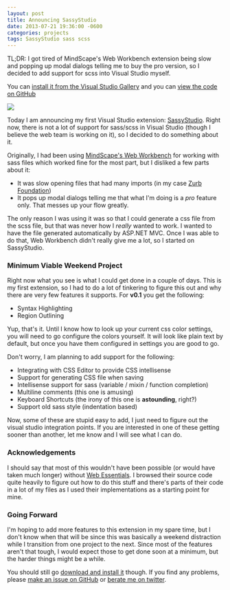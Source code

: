 ```yaml
---
layout: post
title: Announcing SassyStudio
date: 2013-07-21 19:36:00 -0600
categories: projects
tags: SassyStudio sass scss
---
```

<div class="jumbotron">
	<p>
		TL;DR: I got tired of MindScape's Web Workbench extension being slow and popping up modal
		dialogs telling me to buy the pro version, so I decided to add support for scss into Visual Studio
		myself. 
	</p>
	<p>
		You can <a href="http://visualstudiogallery.msdn.microsoft.com/85fa99a6-e4c6-4a1c-9f00-e6a8129b6f4d">install it from the Visual Studio Gallery</a>
		and you can <a href="https://github.com/darrenkopp/SassyStudio">view the code on GitHub</a>
	</p>
</div>

<img src="{{ site.url }}/assets/2013-07-21-SassyStudio.png">

Today I am announcing my first Visual Studio extension: [SassyStudio](https://github.com/darrenkopp/SassyStudio). 
Right now, there is not a lot of support for sass/scss in Visual Studio (though I believe the web team is working on it), 
so I decided to do something about it. 

Originally, I had been using [MindScape's Web Workbench](http://www.mindscapehq.com/products/web-workbench) 
for working with sass files which worked fine for the most part, but I disliked a few parts about it:

- It was slow opening files that had many imports (in my case [Zurb Foundation](http://foundation.zurb.com/))
- It pops up modal dialogs telling me that what I'm doing is a _pro_ feature only. That messes up your flow greatly.

The only reason I was using it was so that I could generate a css file from the scss file, but that was never
how I _really_ wanted to work. I wanted to have the file generated automatically by ASP.NET MVC. Once
I was able to do that, Web Workbench didn't really give me a lot, so I started on SassyStudio.

### Minimum Viable Weekend Project ###
Right now what you see is what I could get done in a couple of days. This is my first extension, so I
had to do a lot of tinkering to figure this out and why there are very few features it supports. For **v0.1**
you get the following:

- Syntax Highlighting
- Region Outlining

Yup, that's it. Until I know how to look up your current css color settings, you will need to go configure
the colors yourself. It will look like plain text by default, but once you have them configured in settings
you are good to go.

Don't worry, I am planning to add support for the following:

- Integrating with CSS Editor to provide CSS intellisense
- Support for generating CSS file when saving
- Intellisense support for sass (variable / mixin / function completion)
- Multiline comments (this one is amusing)
- Keyboard Shortcuts (the irony of this one is **astounding**, right?)
- Support old sass style (indentation based)

Now, some of these are stupid easy to add, I just need to figure out the visual studio
integration points. If you are interested in one of these getting sooner than another, let me know
and I will see what I can do.

### Acknowledgements ###
I should say that most of this wouldn't have been possible (or would have taken much longer) 
without [Web Essentials](http://vswebessentials.com/). I browsed their source code quite heavily
to figure out how to do this stuff and there's parts of their code in a lot of my files as
I used their implementations as a starting point for mine.

### Going Forward ###
I'm hoping to add more features to this extension in my spare time, but I don't know when that will be
since this was basically a weekend distraction while I transition from one project to the next. Since
most of the features aren't that tough, I would expect those to get done soon at a minimum, but the
harder things might be a while.

You should still go [download and install it](http://visualstudiogallery.msdn.microsoft.com/85fa99a6-e4c6-4a1c-9f00-e6a8129b6f4d) though.
If you find any problems, please [make an issue on GitHub](https://github.com/darrenkopp/SassyStudio/issues) 
or [berate me on twitter](https://twitter.com/darrenkopp).